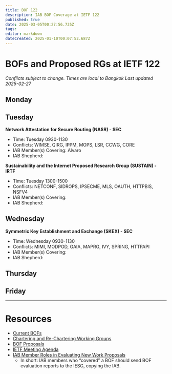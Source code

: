 ```yaml
---
title: BOF 122
description: IAB BOF Coverage at IETF 122
published: true
date: 2025-03-05T00:27:56.735Z
tags: 
editor: markdown
dateCreated: 2025-01-10T00:07:52.687Z
---
```


# BOFs and Proposed RGs at IETF 122

*Conflicts subject to change. Times are local to Bangkok*
*Last updated 2025-02-27*

## Monday


## Tuesday

**Network Attestation for Secure Routing (NASR) - SEC**
* Time: Tuesday 0930-1130
* Conflicts: WIMSE, QIRG, IPPM, MOPS, LSR, CCWG, CORE
* IAB Member(s) Covering: Alvaro
* IAB Shepherd: 

**Sustainability and the Internet Proposed Research Group (SUSTAIN) - IRTF**
* Time: Tuesday 1300-1500
* Conflicts: NETCONF, SIDROPS, IPSECME, MLS, OAUTH, HTTPBIS, NSFV4
* IAB Member(s) Covering: 
* IAB Shepherd: 



## Wednesday

**Symmetric Key Establishment and Exchange (SKEX) - SEC**
* Time: Wednesday 0930-1130
* Conflicts: MIMI, MODPOD, GAIA, MAPRG, IVY, SPRING, HTTPAPI
* IAB Member(s) Covering: 
* IAB Shepherd: 




## Thursday


## Friday



---
 # Resources

- [Current BOFs](https://datatracker.ietf.org/wg/bofs/)
- [Chartering and Re-Chartering Working Groups](https://datatracker.ietf.org/group/chartering/)
- [BOF Proposals](https://datatracker.ietf.org/doc/bof-requests)
- [IETF Meeting Agenda](https://datatracker.ietf.org/meeting/agenda/)
- [IAB Member Roles in Evaluating New Work Proposals](https://datatracker.ietf.org/doc/statement-iab-member-roles-in-evaluating-new-work-proposals/)
    - In short: IAB members who “covered” a BOF should send BOF evaluation reports to the IESG, copying the IAB.


